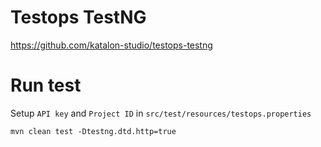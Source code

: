 # Testops TestNG
https://github.com/katalon-studio/testops-testng

# Run test
Setup `API key` and `Project ID` in `src/test/resources/testops.properties`
```
mvn clean test -Dtestng.dtd.http=true
```